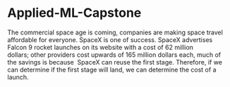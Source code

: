 # Applied-ML-Capstone

The commercial space age is coming, companies are making space travel affordable for everyone. SpaceX is one of success. 
SpaceX advertises Falcon 9 rocket launches on its website with a cost of 62 million dollars; other providers cost upwards of 165 million dollars each, much of the savings is because  SpaceX can reuse the first stage. Therefore, if we can determine if the first stage will land, we can determine the cost of a launch.
